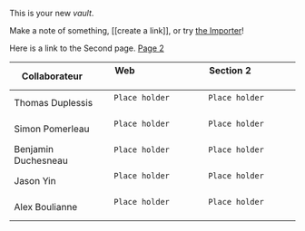 This is your new *vault*.

Make a note of something, [[create a link]], or try [the Importer](https://help.obsidian.md/Plugins/Importer)!

Here is a link to the Second page. [Page 2](Second_Page)

|Collaborateur       |Web                            |Section 2                    |
|--------------------|-------------------------------|-----------------------------|
|Thomas Duplessis    |`Place holder`                 |`Place holder`               |
|Simon Pomerleau     |`Place holder`                 |`Place holder`               |
|Benjamin Duchesneau |`Place holder`                 |`Place holder`               |
|Jason Yin           |`Place holder`                 |`Place holder`               |
|Alex Boulianne      |`Place holder`                 |`Place holder`               |
